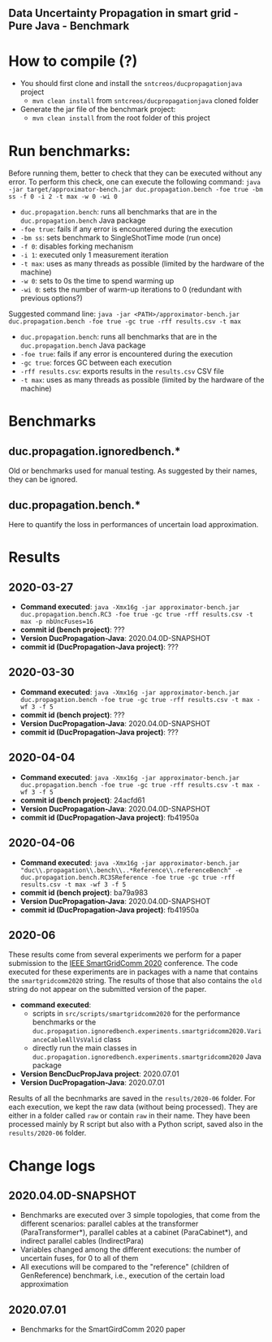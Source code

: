 Data Uncertainty Propagation in smart grid - Pure Java - Benchmark
---

# How to compile (?)

- You should first clone and install the `sntcreos/ducpropagationjava` project
    - `mvn clean install` from `sntcreos/ducpropagationjava` cloned folder
- Generate the jar file of the benchmark project:
    - `mvn clean install` from the root folder of this project

# Run benchmarks:

Before running them, better to check that they can be executed without any error. To perform this check, one can execute the following command: `java -jar target/approximator-bench.jar duc.propagation.bench -foe true -bm ss -f 0 -i 2 -t max -w 0 -wi 0`

- `duc.propagation.bench`: runs all benchmarks that are in the `duc.propagation.bench` Java package
- `-foe true`: fails if any error is encountered during the execution
- `-bm ss`: sets benchmark to SingleShotTime mode (run once)
- `-f 0`: disables forking mechanism
- `-i 1`: executed only 1 measurement iteration
- `-t max`: uses as many threads as possible (limited by the hardware of the machine)
- `-w 0`: sets to 0s the time to spend warming up
- `-wi 0`: sets the number of warm-up iterations to 0 (redundant with previous options?)



Suggested command line: `java -jar <PATH>/approximator-bench.jar duc.propagation.bench -foe true -gc true -rff results.csv -t max`

- `duc.propagation.bench`: runs all benchmarks that are in the `duc.propagation.bench` Java package
- `-foe true`: fails if any error is encountered during the execution
- `-gc true`: forces GC between each execution
- `-rff results.csv`: exports results in the `results.csv` CSV file
- `-t max`: uses as many threads as possible (limited by the hardware of the machine)

# Benchmarks

## duc.propagation.ignoredbench.*

Old or benchmarks used for manual testing. As suggested by their names, they can be ignored.

## duc.propagation.bench.*

Here to quantify the loss in performances of uncertain load approximation.

# Results

## 2020-03-27

- **Command executed**: `java -Xmx16g -jar approximator-bench.jar duc.propagation.bench.RC3 -foe true -gc true -rff results.csv -t max -p nbUncFuses=16`
- **commit id (bench project)**: ???
- **Version DucPropagation-Java**: 2020.04.0D-SNAPSHOT
- **commit id (DucPropagation-Java project)**: ???


## 2020-03-30

- **Command executed**: `java -Xmx16g -jar approximator-bench.jar duc.propagation.bench -foe true -gc true -rff results.csv -t max -wf 3 -f 5`
- **commit id (bench project)**: ???
- **Version DucPropagation-Java**: 2020.04.0D-SNAPSHOT
- **commit id (DucPropagation-Java project)**: ???

## 2020-04-04

- **Command executed**: `java -Xmx16g -jar approximator-bench.jar duc.propagation.bench -foe true -gc true -rff results.csv -t max -wf 3 -f 5`
- **commit id (bench project)**: 24acfd61 
- **Version DucPropagation-Java**: 2020.04.0D-SNAPSHOT
- **commit id (DucPropagation-Java project)**: fb41950a 

## 2020-04-06

- **Command executed**: `java -Xmx16g -jar approximator-bench.jar "duc\\.propagation\\.bench\\..*Reference\\.referenceBench" -e duc.propagation.bench.RC3SReference -foe true -gc true -rff results.csv -t max -wf 3 -f 5`
- **commit id (bench project)**: ba79a983 
- **Version DucPropagation-Java**: 2020.04.0D-SNAPSHOT
- **commit id (DucPropagation-Java project)**: fb41950a 

## 2020-06

These results come from several experiments we perform for a paper submission to the [IEEE SmartGridComm 2020](https://sgc2020.ieee-smartgridcomm.org/) conference.
The code executed for these experiments are in packages with a name that contains the `smartgridcomm2020` string.
The results of those that also contains the `old` string do not appear on the submitted version of the paper.

- **command executed**:
    - scripts in `src/scripts/smartgridcomm2020` for the performance benchmarks or the `duc.propagation.ignoredbench.experiments.smartgridcomm2020.VarianceCableAllVsValid` class
    - directly run the main classes in `duc.propagation.ignoredbench.experiments.smartgridcomm2020` Java package
- **Version BencDucPropJava project**: 2020.07.01
- **Version DucPropagation-Java**: 2020.07.01

Results of all the becnhmarks are saved in the `results/2020-06` folder.
For each execution, we kept the raw data (without being processed).
They are either in a folder called `raw` or contain `raw` in their name.
They have been processed mainly by R script but also with a Python script, saved also in the `results/2020-06` folder.

# Change logs

## 2020.04.0D-SNAPSHOT

- Benchmarks are executed over 3 simple topologies, that come from the different scenarios: parallel cables at the transformer (ParaTransformer*), parallel cables at a cabinet (ParaCabinet*), and indirect parallel cables (IndirectPara)
- Variables changed among the different executions: the number of uncertain fuses, for 0 to all of them
- All executions will be compared to the "reference" (children of GenReference) benchmark, i.e., execution of the certain load approximation
   
## 2020.07.01

- Benchmarks for the SmartGirdComm 2020 paper